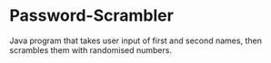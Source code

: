 # Password-Scrambler
Java program that takes user input of first and second names, then scrambles them with randomised numbers.
